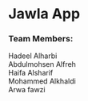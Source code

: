 # Jawla App

<h3>Team Members:</h3>

Hadeel Alharbi <br>
Abdulmohsen Alfreh <br>
Haifa Alsharif <br>
Mohammed Alkhaldi <br>
Arwa fawzi
